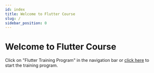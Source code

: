```yaml
---
id: index
title: Welcome to Flutter Course
slug: /
sidebar_position: 0
---
```


# Welcome to Flutter Course

Click on "Flutter Training Program" in the navigation bar or [click here](/docs/intro) to start the training program. 